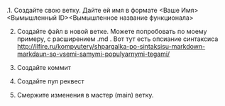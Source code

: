 .1. Создайте свою ветку. Дайте ей имя в формате <Ваше Имя><Вымышленный ID><Вымышленное название функционала>

2. Создайте файл в новой ветке. Можете попробовать по моему примеру, с расширением .md . Вот тут есть опсиание синтаксиса http://ilfire.ru/kompyutery/shpargalka-po-sintaksisu-markdown-markdaun-so-vsemi-samymi-populyarnymi-tegami/

3. Создайте коммит

4. Создайте пул реквест

5. Смержите изменения в мастер (main) ветку.
